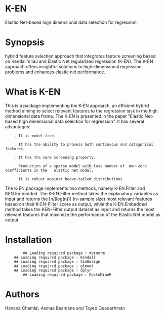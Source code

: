 # K-EN 
Elastic Net-based high dimensional data selection for regression
# Synopsis 
hybrid feature selection approach that integrates feature screening based on Kendall's tau and Elastic Net regularized regression (K-EN). The K-EN approach offers insightful solutions to high-dimensional regression problems and enhances elastic net performance.  
# What is K-EN

This is a package implementing the K-EN approach, an efficient hybrid  method aiming to select relevant features to the regression task in the high dimensional data frame. The K-EN  is presented in the paper "Elastic Net-based high dimensional data selection for regression". It has several advantages:

        . It is model-free.

        . It has the ability to process both continuous and categorical features.

        . It has the sure screening property.

        . Production of a sparse model with less number of  non-zero coefficients in the   elastic net model.

        . It is robust against heavy-tailed distributions.
 
The K-EN package implements two methods, namely K-EN.Filter and KEN.Embedded. The K-EN.Filter method takes the explanatory variables as input and returns the [n/(log⁡(n))]  (n=sample size) most relevant features based on their K-EN-Filter score as output, while the K-EN.Embedded method takes the KEN-Filter output dataset as input and returns the most relevant features that maximize the performance of the Elastic Net model as output.

# Installation
				
            ## Loading required package : mvtnorm
      	## Loading required package : Kendall
		## Loading required package : SimDesign
		## Loading required package : glmnet
		## Loading required package : dplyr
            ## Loading required package : FactoMineR
# Authors 
Hansna Chamlal, Asmaa Bezmane and Tayeb Ouaderhman

